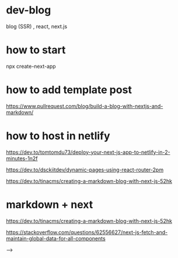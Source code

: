 # dev-blog
blog (SSR) , react, next.js     

# how to start
npx create-next-app

# how to add template post
https://www.pullrequest.com/blog/build-a-blog-with-nextjs-and-markdown/

# how to host in netlify
https://dev.to/tomtomdu73/deploy-your-next-js-app-to-netlify-in-2-minutes-1n2f


https://dev.to/dsckiitdev/dynamic-pages-using-react-router-2pm

https://dev.to/tinacms/creating-a-markdown-blog-with-next-js-52hk

# markdown + next
https://dev.to/tinacms/creating-a-markdown-blog-with-next-js-52hk


https://stackoverflow.com/questions/62556627/next-js-fetch-and-maintain-global-data-for-all-components

<!-- 

[`create-next-app`](https://github.com/vercel/next.js/tree/canary/packages/create-next-app).

## Getting Started

First, run the development server:

```bash
npm run dev
# or
yarn dev
```

Open [http://localhost:3000](http://localhost:3000) with your browser to see the result.

You can start editing the page by modifying `pages/index.js`. The page auto-updates as you edit the file.

[API routes](https://nextjs.org/docs/api-routes/introduction) can be accessed on [http://localhost:3000/api/hello](http://localhost:3000/api/hello). This endpoint can be edited in `pages/api/hello.js`.

The `pages/api` directory is mapped to `/api/*`. Files in this directory are treated as [API routes](https://nextjs.org/docs/api-routes/introduction) instead of React pages.

## Learn More

To learn more about Next.js, take a look at the following resources:

- [Next.js Documentation](https://nextjs.org/docs) - learn about Next.js features and API.
- [Learn Next.js](https://nextjs.org/learn) - an interactive Next.js tutorial.

You can check out [the Next.js GitHub repository](https://github.com/vercel/next.js/) - your feedback and contributions are welcome!

## Deploy on Vercel

The easiest way to deploy your Next.js app is to use the [Vercel Platform](https://vercel.com/import?utm_medium=default-template&filter=next.js&utm_source=create-next-app&utm_campaign=create-next-app-readme) from the creators of Next.js.

Check out our [Next.js deployment documentation](https://nextjs.org/docs/deployment) for more details. --> -->
